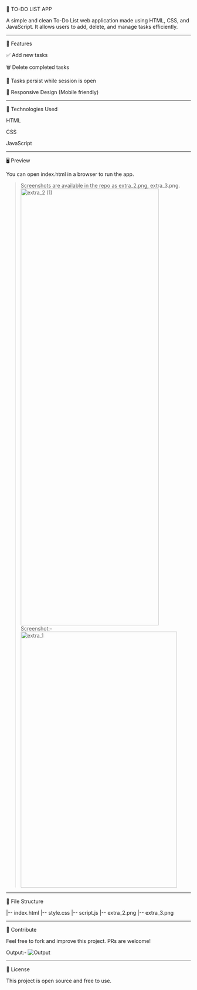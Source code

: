 📌 TO-DO LIST APP

A simple and clean To-Do List web application made using HTML, CSS, and JavaScript.
It allows users to add, delete, and manage tasks efficiently.


---

🔧 Features

✅ Add new tasks

🗑️ Delete completed tasks

💾 Tasks persist while session is open

📱 Responsive Design (Mobile friendly)



---

🚀 Technologies Used

HTML

CSS

JavaScript



---

🖥️ Preview

You can open index.html in a browser to run the app.

> Screenshots are available in the repo as extra_2.png, extra_3.png.
> <img width="376" height="1188" alt="extra_2 (1)" src="https://github.com/user-attachments/assets/f58b4760-c9e2-4844-9fe6-17cc5c8975f7" />
Screenshot:-
> <img width="426" height="696" alt="extra_1" src="https://github.com/user-attachments/assets/106fb4a3-5cc5-428a-8a7f-1ea61afd1bfc" />






---

📂 File Structure

|-- index.html
|-- style.css
|-- script.js
|-- extra_2.png
|-- extra_3.png


---

🤝 Contribute

Feel free to fork and improve this project. PRs are welcome!

Output:-
![Output](https://github.com/user-attachments/assets/8cf9d9bf-1155-4470-a954-3247eb26b624)

---

📃 License

This project is open source and free to use.
